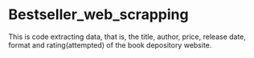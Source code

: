 # Bestseller_web_scrapping
This is code extracting data, that is, the title, author, price, release date, format and rating(attempted) of the book depository website.
